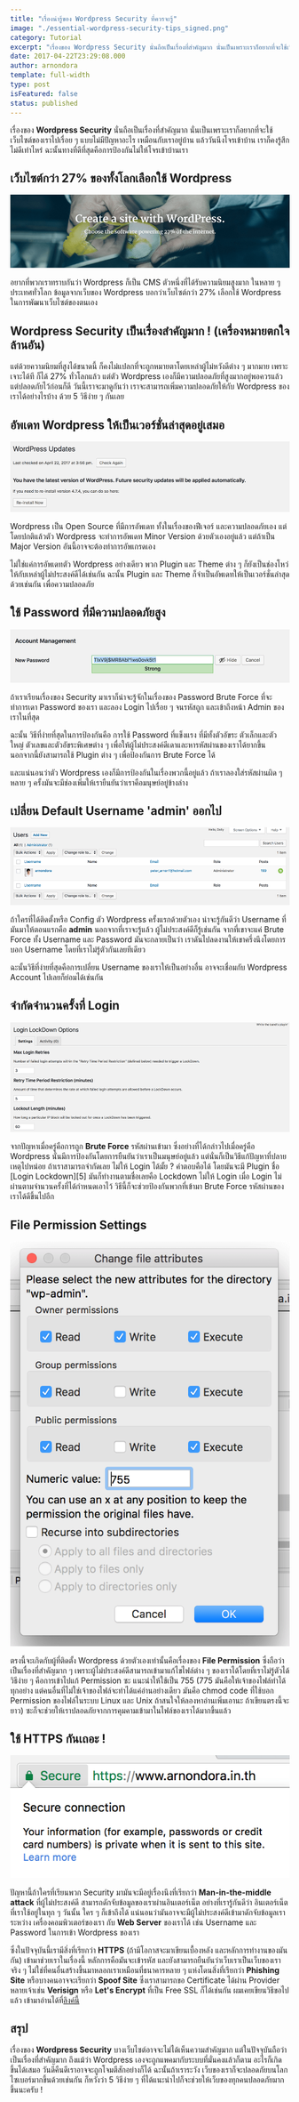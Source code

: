 ```yaml
---
title: "เรื่องน่ารู้ของ Wordpress Security ที่ควรจะรู้"
image: "./essential-wordpress-security-tips_signed.png"
category: Tutorial
excerpt: "เรื่องของ Wordpress Security นั่นถือเป็นเรื่องที่สำคัญมาก นั่นเป็นเพราะเราก็อยากที่จะใช้เว็บไซต์ของเราไปเรื่อย ๆ แบบไม่มีปัญหาอะไร เหมือนกับเราอยู่บ้าน แล้ววันนึงโจรเข้าบ้าน"
date: 2017-04-22T23:29:08.000
author: arnondora
template: full-width
type: post
isFeatured: false
status: published
---
```


เรื่องของ **Wordpress Security** นั่นถือเป็นเรื่องที่สำคัญมาก นั่นเป็นเพราะเราก็อยากที่จะใช้เว็บไซต์ของเราไปเรื่อย ๆ แบบไม่มีปัญหาอะไร เหมือนกับเราอยู่บ้าน แล้ววันนึงโจรเข้าบ้าน เราก็คงรู้สึกไม่ดีเท่าไหร่ ฉะนั้นทางที่ดีที่สุดคือการป้องกันไม่ให้โจรเข้าบ้านเรา

## เว็บไซต์กว่า 27% ของทั้งโลกเลือกใช้ Wordpress

![](./essential-wordpress-security-tips_1.png)

อยากที่พวกเราทราบกันว่า Wordpress ก็เป็น CMS ตัวหนึ่งที่ได้รับความนิยมสูงมาก ในหลาย ๆ ประเทศทั่วโลก ข้อมูลจากเว็บของ Wordpress บอกว่าเว็บไซต์กว่า 27% เลือกใช้ Wordpress ในการพัฒนาเว็บไซต์ของตนเอง

## Wordpress Security เป็นเรื่องสำคัญมาก ! (เครื่องหมายตกใจล้านอัน)
แต่ด้วยความนิยมที่สูงได้ขนาดนี้ ก็คงไม่แปลกที่จะถูกหมายตาโดยเหล่าผู้ไม่หวังดีต่าง ๆ มากมาย เพราะเจาะได้ที ก็ได้ 27% ทั่วโลกแล้ว แต่ตัว Wordpress เองก็มีความปลอดภัยที่สูงมากอยู่พอควรแล้ว แต่ปลอดภัยไว้ก่อนก็ดี วันนี้เราจะมาดูกันว่า เราจะสามารถเพิ่มความปลอดภัยให้กับ Wordpress ของเราได้อย่างไรบ้าง ด้วย 5 วิธีง่าย ๆ กันเลย

## อัพเดท Wordpress ให้เป็นเวอร์ชั่นล่าสุดอยู่เสมอ
![](./essential-wordpress-security-tips_2.png)

Wordpress เป็น Open Source ที่มีการอัพเดท ทั้งในเรื่องของฟีเจอร์ และความปลอดภัยเอง แต่โดยปกติแล้วตัว Wordpress จะทำการอัพเดท Minor Version ด้วยตัวเองอยู่แล้ว แต่ถ้าเป็น Major Version อันนี้อาจจะต้องทำการอัพเกรดเอง

ไม่ใช่แค่การอัพเดทตัว Wordpress อย่างเดียว พวก Plugin และ Theme ต่าง ๆ ก็ยังเป็นช่องโหว่ให้กับเหล่าผู้ไม่ประสงค์ดีได้เช่นกัน ฉะนั้น Plugin และ Theme ก็จำเป็นอัพเดทให้เป็นเวอร์ชั่นล่าสุดด้วยเช่นกัน เพื่อความปลอดภัย

## ใช้ Password ที่มีความปลอดภัยสูง
![](./essential-wordpress-security-tips_3.png)

ถ้าเราเรียนเรื่องของ Security มาเราก็น่าจะรู้จักในเรื่องของ Password Brute Force ที่จะทำการเดา Password ของเรา และลอง Login ไปเรื่อย ๆ จนรหัสถูก และเข้าถึงหน้า Admin ของเราในที่สุด

ฉะนั้น วิธีที่ง่ายที่สุดในการป้องกันคือ การใช้ Password ที่แข็งแรง ที่มีทั้งตัวอัขระ ตัวเล็กและตัวใหญ่ ตัวเลขและตัวอัขระพิเศษต่าง ๆ เพื่อให้ผู้ไม่ประสงค์ดีเดาและหารหัสผ่านของเราได้ยากขึ้น นอกจากนี้ยังสามารถใช้ Plugin ต่าง ๆ เพื่อป้องกันการ Brute Force ได้

และแน่นอนว่าตัว Wordpress เองก็มีการป้องกันในเรื่องพวกนี้อยู่แล้ว ถ้าเราลองใส่รหัสผ่านผิด ๆ หลาย ๆ ครั้งมันจะมีช่องเพิ่มให้เรายืนยันว่าเราคือมนุษย์อยู่ข้างล่าง

## เปลี่ยน Default Username 'admin' ออกไป
![](./essential-wordpress-security-tips_4.png)

ถ้าใครที่ได้ติดตั้งหรือ Config ตัว Wordpress ครั้งแรกด้วยตัวเอง น่าจะรู้กันดีว่า Username ที่มันมาให้ตอนแรกคือ **admin** นอกจากที่เราจะรู้แล้ว ผู้ไม่ประสงค์ดีก็รู้เช่นกัน จากที่เขาจะแค่ Brute Force ทั้ง Username และ Password มันจะกลายเป็นว่า เราดันไปลดงานให้เขาครึ่งนึงโดยการบอก Username โดยที่เราไม่รู้ตัวกันเลยทีเดียว

ฉะนั้นวิธีที่ง่ายที่สุดคือการเปลี่ยน Username ของเราให้เป็นอย่างอื่น อาจจะเชื่อมกับ Wordpress Account ไปเลยก็ย่อมได้เช่นกัน

## จำกัดจำนวนครั้งที่ Login

![Wordpress Security Login LockDown](./essential-wordpress-security-tips_5.png)


จากปัญหาเมื่อครู่คือการถูก **Brute Force** รหัสผ่านเข้ามา ซึ่งอย่างที่ได้กล่าวไปเมื่อครู่คือ Wordpress นั่นมีการป้องกันโดยการยืนยันว่าเราเป็นมนุษย์อยู่แล้ว แต่นั่นก็เป็นวิธีแก้ปัญหาที่ปลายเหตุไปหน่อย ถ้าเราสามารถจำกัดเลย ไม่ให้ Login ได้มั้ย ? คำตอบคือได้ โดยมันจะมี Plugin ชื่อ [Login Lockdown][5] มันก็ทำงานตามชื่อเลยคือ Lockdown ไม่ให้ Login เมื่อ Login ไม่ผ่านตามจำนวนครั้งที่ได้กำหนดเอาไว้ วิธีนี้ก็จะช่วยป้องกันพวกที่เข้ามา Brute Force รหัสผ่านของเราได้ดีขึ้นไปอีก

## File Permission Settings
![](./essential-wordpress-security-tips_6.png)

ตรงนี้จะเกิดกับผู้ที่ติดตั้ง Wordpress ด้วยตัวเองเท่านั้นคือเรื่องของ **File Permission** ซึ่งถือว่าเป็นเรื่องที่สำคัญมาก ๆ เพราะผู้ไม่ประสงค์ดีสามารถเข้ามาแก้ไขไฟล์ต่าง ๆ ของเราได้โดยที่เราไม่รู้ตัวได้ วิธีง่าย ๆ คือการเข้าไปแก้ Permission ซะ แนะนำให้ใช้เป็น 755 (775 มันคือให้เจ้าของไฟล์ทำได้ทุกอย่าง แต่คนอื่นที่ไม่ใช่เจ้าของไฟล์จะทำได้แค่อ่านอย่างเดียว มันคือ chmod code ที่ใช้บอก Permission ของไฟล์ในระบบ Linux และ Unix ถ้าสนใจให้ลองหาอ่านเพิ่มเอานะ ถ้าเขียนตรงนี้จะยาว) ซะก็จะช่วยให้เราปลอดภัยจากการคุมคามเข้ามาในไฟล์ของเราได้มากขึ้นแล้ว

## ใช้ HTTPS กันเถอะ !
![](./essential-wordpress-security-tips_7.png)

ปัญหานี้ถ้าใครที่เรียนพวก Security มามันจะมีอยู่เรื่องนึงที่เรียกว่า **Man-in-the-middle attack** ที่ผู้ไม่ประสงค์ดี สามารถดักจับข้อมูลของเราผ่านอินเตอร์เน็ต อย่างที่เรารู้กันดีว่า อินเตอร์เน็ต ที่เราใช้อยู่ในทุก ๆ วันนั้น ใคร ๆ ก็เข้าถึงได้ แน่นอนว่ามันอาจจะมีผู้ไม่ประสงค์ดีเข้ามาดักจับข้อมูลเราระหว่าง เครื่องคอมพิวเตอร์ของเรา กับ **Web Server** ของเราได้ เช่น Username และ Password ในการเข้า Wordpress ของเรา

ซึ่งในปัจจุบันนี้เรามีสิ่งที่เรียกว่า **HTTPS** (ถ้ามีโอกาสจะมาเขียนเบื้องหลัง และหลักการทำงานของมันกัน) เข้ามาช่วยเราในเรื่องนี้ หลักการคือมันจะเข้ารหัส และยังสามารถยืนยันว่าเว็บเราเป็นเว็บของเราจริง ๆ ไม่ใช่ที่คนอื่นสร้างขึ้นมาหลอกเราเหมือนที่ธนาคารหลาย ๆ แห่งโดนสิ่งที่เรียกว่า **Phishing Site** หรือบางคนอาจจะเรียกว่า **Spoof Site** ซึ่งเราสามารถขอ Certificate ได้ผ่าน Provider หลายเจ้าเช่น **Verisign** หรือ **Let's Encrypt** ที่เป็น Free SSL ก็ได้เช่นกัน ผมเคยเขียนวิธีขอไปแล้ว เข้ามาอ่านได้ที่[ลิงค์นี้][8]

## สรุป
เรื่องของ **Wordpress Security** บางเว็บไซต์อาจจะไม่ได้เห็นความสำคัญมาก แต่ในปัจจุบันถือว่าเป็นเรื่องที่สำคัญมาก ถึงแม้ว่า Wordpress เองจะถูกแพคมากับระบบที่มั่นคงแล้วก็ตาม อะไรก็เกิดขึ้นได้เสมอ วันดีคืนดีเราอาจจะถูกโจมตีสักอย่างก็ได้ ฉะนั้นถ้าเราระวัง เว็บของเราก็จะปลอดภัยบนโลกไซเบอร์มากขึ้นด้วยเช่นกัน ก็หวังว่า 5 วิธีง่าย ๆ ที่ได้แนะนำไปก็จะช่วยให้เว็บของทุกคนปลอดภัยมากขึ้นนะครับ !

[8]: https://www.arnondora.in.th/lets-encrypt-certificate-install/
